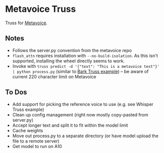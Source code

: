 # Metavoice Truss
Truss for [Metavoice](https://github.com/metavoiceio/metavoice-src).

## Notes
- Follows the server.py convention from the metavoice repo
- `flash_attn` requires installation with `--no-build-isolation`. As this isn't supported, installing the wheel directly seems to work.
- Invoke with `truss predict -d '{"text": "This is a metavoice test"}' | python process.py` (similar to [Bark Truss example](https://github.com/basetenlabs/truss-examples/tree/main/bark)) – be aware of current 220 character limit on Metavoice

## To Dos
- Add support for picking the reference voice to use (e.g. see Whisper Truss example)
- Clean up config management (right now mostly copy-pasted from server.py)
- Accept longer text and split it to fit within the model limit
- Cache weights
- Move out process.py to a separate directory (or have model upload the file to a remote server)
- Get model to run on A10
